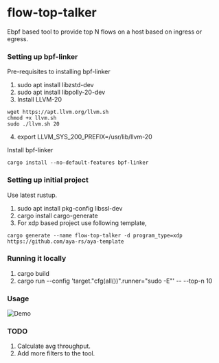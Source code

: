 # flow-top-talker

Ebpf based tool to provide top N flows on a host based on ingress or egress.

### Setting up bpf-linker

Pre-requisites to installing bpf-linker

1. sudo apt install libzstd-dev
2. sudo apt install libpolly-20-dev
3. Install LLVM-20

```
wget https://apt.llvm.org/llvm.sh
chmod +x llvm.sh
sudo ./llvm.sh 20
```

4. export LLVM_SYS_200_PREFIX=/usr/lib/llvm-20

Install bpf-linker

```cargo install --no-default-features bpf-linker```

### Setting up initial project

Use latest rustup.

1. sudo apt install pkg-config libssl-dev
2. cargo install cargo-generate
3. For xdp based project use following template,

```cargo generate --name flow-top-talker -d program_type=xdp https://github.com/aya-rs/aya-template```

### Running it locally

1. cargo build
2. cargo run --config 'target."cfg(all())".runner="sudo -E"' -- --top-n 10

### Usage

![Demo](assets/demo.gif)

### TODO

1. Calculate avg throughput.
2. Add more filters to the tool.
